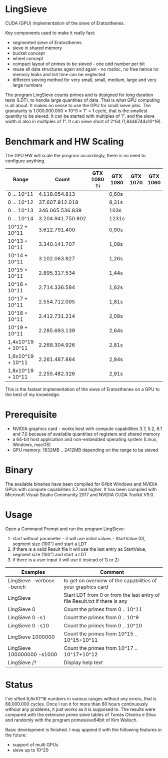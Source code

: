 # LingSieve
CUDA (GPU) implementation of the sieve of Eratosthenes.


Key components used to make it really fast:
 - segmented sieve of Eratosthenes
 - sieve in shared memory
 - bucket concept
 - wheel concept
 - compact layout of primes to be sieved - one odd number per bit
 - reuse all data structures again and again - no malloc, no free hence no memory leaks and init time can be neglected
 - different sieving method for very small, small, medium, large and very large numbers



The program LingSieve counts primes and is designed for long duration tests (LDT), to handle large quantities of data. That is what GPU computing is all about. It makes no sense to use the GPU for small sieve jobs.
The granularity is 1.000.000.000 = 10^9 = 1" = 1 cycle, that is the smallest quantity to be sieved. It can be started with multiples of 1", and the sieve width is also in multiples of 1". It can sieve short of 2^64 (1,8446744x10^19).


 
Benchmark and HW Scaling
========================

The GPU HW will scale the program accordingly, there is no need to configure anything.


Range | Count | GTX 1080 Ti | GTX 1080 | GTX 1070 | GTX 1060 | GTX 1050
----- | ----- | ----------- | -------- | -------- | -------- | --------
0 … 10^11	| 4.118.054.813	| | 0,60s
0 … 10^12	| 37.607.912.018	| | 8,31s
0 … 10^13	| 346.065.536.839	| | 103s
0 … 10^14	| 3.204.941.750.802	| | 1231s
10^12 + 10^11	| 3.612.791.400	| | 0,90s
10^13 + 10^11	| 3.340.141.707	| | 1,08s
10^14 + 10^11	| 3.102.063.927	| | 1,26s
10^15 + 10^11	| 2.895.317.534	| | 1,44s
10^16 + 10^11	| 2.714.336.584	| | 1,62s
10^17 + 10^11	| 2.554.712.095	| | 1,81s
10^18 + 10^11	| 2.412.731.214	| | 2,08s
10^19 + 10^11	| 2.285.693.139	| | 2,64s
1,4x10^19 + 10^11	| 2.268.304.926	| | 2,81s
1,6x10^19 + 10^11	| 2.261.487.864	| | 2,84s
1,8x10^19 + 10^11	| 2.255.482.326	| | 2,91s

This is the fastest implementation of the sieve of Eratosthenes on a GPU to the best of my knowledge.


Prerequisite
============

 - NVIDIA graphics card - works best with compute capabilities 3.7, 5.2, 6.1 and 7.0
   because of available quantities of registers and shared memory
 - a 64-bit host application and non-embedded operating system (Linux, Windows, macOS)
 - GPU memory: 1832MB .. 2412MB depending on the range to be sieved
 
 
Binary
======
The available binaries have been compiled for 64bit Windows and NVIDIA GPUs with compute capabilities 3.7 and higher.
It has been compiled with Microsoft Visual Studio Community 2017 and NVIDIA CUDA Toolkit V9.0.


Usage
=====

  Open a Command Prompt and run the program LingSieve:
  
  1) start without parameter - it will use initial values - StartValue (0), segment size (100") and start a LDT
  2) if there is a valid Result file it will use the last entry as StartValue, segment size (100") and start a LDT
  3) if there is a user input it will use it instead of 1) or 2)


  
  
Examples            | Comment
------------------- | --------
  LingSieve -verbose -bench		| to get on overview of the capabilities of your graphics card
  LingSieve				             | Start LDT from 0 or from the last entry of file Result.txt if there is any
  LingSieve 0			          | Count the primes from 0 .. 10^11
  LingSieve 0 -s1		        | Count the primes from 0 .. 10^9
  LingSieve 0 -s10		      | Count the primes from 0 .. 10^10
  LingSieve 1000000		      | Count the primes from 10^15 .. 10^15+10^11
  LingSieve 100000000 -s1000	| Count the primes from 10^17 .. 10^17+10^12
  LingSieve /?			        | Display help text
  
  
  
  Status
  ======
  
  I've sifted 6,8x10^16 numbers in various ranges without any errors, that is 68.000.000 cycles. Once I run it for more than 60 hours continuously without any problems, it just works as it is supposed to. The results were compared with the extensive prime sieve tables of Tomás Oliveira e Silva and randomly with the program primesieve64bit of Kim Walisch.
  
  
  Basic development is finished.
  I may append it with the following features in the future:
  - support of multi GPUs
  - sieve up to 10^20
